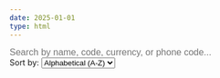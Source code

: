 ```yaml
---
date: 2025-01-01
type: html
---
```


<script src="https://cdn.jsdelivr.net/npm/twemoji@14.0.2/dist/twemoji.min.js" crossorigin="anonymous"></script>

<style>
      h1 {
          color: var(--accent-primary);
          margin-bottom: var(--space-8);
          border-bottom: 2px solid var(--border-color);
          padding-bottom: var(--space-4);
      }

      h2 {
          color: var(--text-secondary);
          margin-top: var(--space-8);
          margin-bottom: var(--space-4);
          padding-left: var(--space-2);
          border-left: 4px solid var(--accent-secondary);
      }
      
    .country-grid {
        display: grid;
        grid-template-columns: repeat(auto-fill, minmax(280px, 1fr));
        gap: var(--space-4);
        margin-bottom: var(--space-8);
    }

    .country-card {
        background-color: var(--bg-primary);
        border: 1px solid var(--border-color);
        border-radius: var(--radius-lg);
        padding: var(--space-4);
        display: flex;
        align-items: center;
        transition: background-color var(--transition-fast), transform var(--transition-fast), box-shadow var(--transition-fast);
        box-shadow: var(--shadow-sm);
    }

    .country-card:hover {
        background-color: var(--hover-bg);
        transform: translateY(-2px);
        box-shadow: var(--shadow-md);
    }

    /* Styling for the Twemoji image inside the container */
    .flag-container {
        font-size: 2rem; /* Initial size for the emoji */
        margin-right: var(--space-4);
        line-height: 1;
        display: flex; /* Ensures Twemoji image is aligned properly */
        align-items: center;
        justify-content: center;
        width: 32px; /* Set a fixed width for consistent alignment */
        height: 32px; /* Set a fixed height */
    }

    .flag-container img.emoji {
        width: 32px !important; /* Force size for Twemoji image */
        height: 32px !important; /* Force size for Twemoji image */
        vertical-align: middle;
    }

    .country-info {
        flex-grow: 1;
    }

    .country-name {
        font-size: 1.1rem;
        font-weight: 600;
        color: var(--text-primary);
        margin: 0;
        line-height: 1.2;
    }

    .country-code {
        font-family: var(--font-mono);
        font-size: 0.9rem;
        color: var(--accent-primary);
        background-color: var(--bg-tertiary);
        padding: var(--space-1) var(--space-2);
        border-radius: var(--radius-sm);
        margin-top: var(--space-1);
        display: inline-block;
    }

    .country-details {
        margin-top: var(--space-1);
    }

    .country-currency {
        font-family: var(--font-mono);
        font-size: 0.9rem;
        color: var(--accent-secondary);
        background-color: var(--bg-tertiary);
        padding: var(--space-1) var(--space-2);
        border-radius: var(--radius-sm);
        display: inline-block;
    }

    /* Modal Styles */
    .modal-overlay {
        position: fixed;
        top: 0;
        left: 0;
        width: 100%;
        height: 100%;
        background-color: rgba(0, 0, 0, 0.7);
        display: none;
        align-items: center;
        justify-content: center;
        z-index: 1000;
        opacity: 0;
        transition: opacity var(--transition-normal);
    }

    .modal-overlay.active {
        display: flex;
        opacity: 1;
    }

    .modal-content {
        background-color: var(--bg-secondary);
        padding: var(--space-8);
        border-radius: var(--radius-xl);
        border: 1px solid var(--border-color);
        box-shadow: var(--shadow-xl);
        width: 90%;
        max-width: 500px;
        position: relative;
        transform: scale(0.95);
        transition: transform var(--transition-normal);
    }

    .modal-overlay.active .modal-content {
        transform: scale(1);
    }

    .modal-close {
        position: absolute;
        top: var(--space-4);
        right: var(--space-4);
        font-size: 1.5rem;
        color: var(--text-muted);
        cursor: pointer;
        line-height: 1;
        transition: color var(--transition-fast);
    }
    .modal-close:hover {
        color: var(--text-primary);
    }

    /* Search Bar Styles */
    .search-container {
        margin-bottom: var(--space-8);
    }

    #search-input {
        width: 100%;
        padding: var(--space-3) var(--space-4);
        font-size: 1rem;
        background-color: var(--bg-secondary);
        color: var(--text-primary);
        border: 1px solid var(--border-color);
        border-radius: var(--radius-lg);
        box-sizing: border-box; /* Ensures padding doesn't affect width */
        transition: border-color var(--transition-fast), box-shadow var(--transition-fast);
    }

    #search-input:focus {
        outline: none;
        border-color: var(--accent-primary);
        box-shadow: 0 0 0 3px color-mix(in srgb, var(--accent-primary) 25%, transparent);
    }

    .no-results {
        color: var(--text-muted);
        text-align: center;
        padding: var(--space-8);
    }
</style>

<div class="search-container">
    <input type="text" id="search-input" placeholder="Search by name, code, currency, or phone code...">
</div>

<div class="sort-container">
    <label for="sort-select">Sort by:</label>
    <select id="sort-select">
        <option value="name-asc">Alphabetical (A-Z)</option>
        <option value="name-desc">Alphabetical (Z-A)</option>
        <option value="continent">Continent</option>
    </select>
</div>

<div id="countries-container">
    <!-- Country grids will be generated here by JavaScript -->
</div>

<div class="modal-overlay" id="modal-overlay">
    <div class="modal-content" id="country-modal">
        <span class="modal-close" id="modal-close">&times;</span>
        <div class="country-card" style="border: none; background: transparent; box-shadow: none;">
            <span class="flag-container" id="modal-flag"></span>
            <div class="country-info">
                <p class="country-name" id="modal-country-name"></p>
                <p style="color: var(--text-secondary); margin: var(--space-1) 0 0 0;" id="modal-continent"></p>
            </div>
        </div>
        <p><strong>Capital:</strong> <span id="modal-capital"></span></p>
        <p><strong>Phone Code:</strong> <span id="modal-phone-code"></span></p>
        <p><strong>Currency:</strong> <span id="modal-currency-full"></span></p>
        <a id="modal-gmaps-link" href="#" target="_blank" rel="noopener noreferrer" style="color: var(--accent-primary);">View on Google Maps</a>
    </div>
</div>

<script>
    // This script finds all standard emojis (flags in this case) and replaces them
    // with high-quality Twemoji images for consistent cross-platform display.
    document.addEventListener('DOMContentLoaded', function () {

        const countriesData = [
            { name: "Afghanistan", code: "AF", currency: "AFN", flag: "🇦🇫", continent: "Asia", phone: "+93", gmaps: "Afghanistan", capital: "Kabul", currencyName: "Afghan afghani", currencySymbol: "؋" },
            { name: "Albania", code: "AL", currency: "ALL", flag: "🇦🇱", continent: "Europe", phone: "+355", gmaps: "Albania", capital: "Tirana", currencyName: "Albanian lek", currencySymbol: "L" },
            { name: "Algeria", code: "DZ", currency: "DZD", flag: "🇩🇿", continent: "Africa", phone: "+213", gmaps: "Algeria", capital: "Algiers", currencyName: "Algerian dinar", currencySymbol: "د.ج" },
            { name: "American Samoa", code: "AS", currency: "USD", flag: "🇦🇸", continent: "Oceania", phone: "+1-684", gmaps: "American Samoa", capital: "Pago Pago", currencyName: "United States dollar", currencySymbol: "$" },
            { name: "Andorra", code: "AD", currency: "EUR", flag: "🇦🇩", continent: "Europe", phone: "+376", gmaps: "Andorra", capital: "Andorra la Vella", currencyName: "Euro", currencySymbol: "€" },
            { name: "Angola", code: "AO", currency: "AOA", flag: "🇦🇴", continent: "Africa", phone: "+244", gmaps: "Angola", capital: "Luanda", currencyName: "Angolan kwanza", currencySymbol: "Kz" },
            { name: "Anguilla", code: "AI", currency: "XCD", flag: "🇦🇮", continent: "North America", phone: "+1-264", gmaps: "Anguilla", capital: "The Valley", currencyName: "East Caribbean dollar", currencySymbol: "$" },
            { name: "Antarctica", code: "AQ", currency: "", flag: "🇦🇶", continent: "Antarctica", phone: "+672", gmaps: "Antarctica", capital: "N/A", currencyName: "No currency", currencySymbol: "" },
            { name: "Antigua & Barbuda", code: "AG", currency: "XCD", flag: "🇦🇬", continent: "North America", phone: "+1-268", gmaps: "Antigua and Barbuda", capital: "St. John's", currencyName: "East Caribbean dollar", currencySymbol: "$" },
            { name: "Argentina", code: "AR", currency: "ARS", flag: "🇦🇷", continent: "South America", phone: "+54", gmaps: "Argentina", capital: "Buenos Aires", currencyName: "Argentine peso", currencySymbol: "$" },
            { name: "Armenia", code: "AM", currency: "AMD", flag: "🇦🇲", continent: "Asia", phone: "+374", gmaps: "Armenia", capital: "Yerevan", currencyName: "Armenian dram", currencySymbol: "֏" },
            { name: "Aruba", code: "AW", currency: "AWG", flag: "🇦🇼", continent: "North America", phone: "+297", gmaps: "Aruba", capital: "Oranjestad", currencyName: "Aruban florin", currencySymbol: "ƒ" },
            { name: "Australia", code: "AU", currency: "AUD", flag: "🇦🇺", continent: "Oceania", phone: "+61", gmaps: "Australia", capital: "Canberra", currencyName: "Australian dollar", currencySymbol: "$" },
            { name: "Austria", code: "AT", currency: "EUR", flag: "🇦🇹", continent: "Europe", phone: "+43", gmaps: "Austria", capital: "Vienna", currencyName: "Euro", currencySymbol: "€" },
            { name: "Azerbaijan", code: "AZ", currency: "AZN", flag: "🇦🇿", continent: "Asia", phone: "+994", gmaps: "Azerbaijan", capital: "Baku", currencyName: "Azerbaijani manat", currencySymbol: "₼" },
            { name: "Bahamas", code: "BS", currency: "BSD", flag: "🇧🇸", continent: "North America", phone: "+1-242", gmaps: "Bahamas", capital: "Nassau", currencyName: "Bahamian dollar", currencySymbol: "$" },
            { name: "Bahrain", code: "BH", currency: "BHD", flag: "🇧🇭", continent: "Asia", phone: "+973", gmaps: "Bahrain", capital: "Manama", currencyName: "Bahraini dinar", currencySymbol: ".د.ب" },
            { name: "Bangladesh", code: "BD", currency: "BDT", flag: "🇧🇩", continent: "Asia", phone: "+880", gmaps: "Bangladesh", capital: "Dhaka", currencyName: "Bangladeshi taka", currencySymbol: "৳" },
            { name: "Barbados", code: "BB", currency: "BBD", flag: "🇧🇧", continent: "North America", phone: "+1-246", gmaps: "Barbados", capital: "Bridgetown", currencyName: "Barbadian dollar", currencySymbol: "$" },
            { name: "Belarus", code: "BY", currency: "BYN", flag: "🇧🇾", continent: "Europe", phone: "+375", gmaps: "Belarus", capital: "Minsk", currencyName: "Belarusian ruble", currencySymbol: "Br" },
            { name: "Belgium", code: "BE", currency: "EUR", flag: "🇧🇪", continent: "Europe", phone: "+32", gmaps: "Belgium", capital: "Brussels", currencyName: "Euro", currencySymbol: "€" },
            { name: "Belize", code: "BZ", currency: "BZD", flag: "🇧🇿", continent: "North America", phone: "+501", gmaps: "Belize", capital: "Belmopan", currencyName: "Belize dollar", currencySymbol: "$" },
            { name: "Benin", code: "BJ", currency: "XOF", flag: "🇧🇯", continent: "Africa", phone: "+229", gmaps: "Benin", capital: "Porto-Novo", currencyName: "West African CFA franc", currencySymbol: "Fr" },
            { name: "Bermuda", code: "BM", currency: "BMD", flag: "🇧🇲", continent: "North America", phone: "+1-441", gmaps: "Bermuda", capital: "Hamilton", currencyName: "Bermudian dollar", currencySymbol: "$" },
            { name: "Bhutan", code: "BT", currency: "BTN", flag: "🇧🇹", continent: "Asia", phone: "+975", gmaps: "Bhutan", capital: "Thimphu", currencyName: "Bhutanese ngultrum", currencySymbol: "Nu." },
            { name: "Bolivia", code: "BO", currency: "BOB", flag: "🇧🇴", continent: "South America", phone: "+591", gmaps: "Bolivia", capital: "Sucre", currencyName: "Bolivian boliviano", currencySymbol: "Bs." },
            { name: "Bosnia & Herzegovina", code: "BA", currency: "BAM", flag: "🇧🇦", continent: "Europe", phone: "+387", gmaps: "Bosnia and Herzegovina", capital: "Sarajevo", currencyName: "Bosnia and Herzegovina convertible mark", currencySymbol: "KM" },
            { name: "Botswana", code: "BW", currency: "BWP", flag: "🇧🇼", continent: "Africa", phone: "+267", gmaps: "Botswana", capital: "Gaborone", currencyName: "Botswana pula", currencySymbol: "P" },
            { name: "Brazil", code: "BR", currency: "BRL", flag: "🇧🇷", continent: "South America", phone: "+55", gmaps: "Brazil", capital: "Brasília", currencyName: "Brazilian real", currencySymbol: "R$" },
            { name: "Brunei Darussalam", code: "BN", currency: "BND", flag: "🇧🇳", continent: "Asia", phone: "+673", gmaps: "Brunei Darussalam", capital: "Bandar Seri Begawan", currencyName: "Brunei dollar", currencySymbol: "$" },
            { name: "Bulgaria", code: "BG", currency: "BGN", flag: "🇧🇬", continent: "Europe", phone: "+359", gmaps: "Bulgaria", capital: "Sofia", currencyName: "Bulgarian lev", currencySymbol: "лв" },
            { name: "Burkina Faso", code: "BF", currency: "XOF", flag: "🇧🇫", continent: "Africa", phone: "+226", gmaps: "Burkina Faso", capital: "Ouagadougou", currencyName: "West African CFA franc", currencySymbol: "Fr" },
            { name: "Burundi", code: "BI", currency: "BIF", flag: "🇧🇮", continent: "Africa", phone: "+257", gmaps: "Burundi", capital: "Gitega", currencyName: "Burundian franc", currencySymbol: "Fr" },
            { name: "Cabo Verde", code: "CV", currency: "CVE", flag: "🇨🇻", continent: "Africa", phone: "+238", gmaps: "Cabo Verde", capital: "Praia", currencyName: "Cape Verdean escudo", currencySymbol: "Esc" },
            { name: "Cambodia", code: "KH", currency: "KHR", flag: "🇰🇭", continent: "Asia", phone: "+855", gmaps: "Cambodia", capital: "Phnom Penh", currencyName: "Cambodian riel", currencySymbol: "៛" },
            { name: "Cameroon", code: "CM", currency: "XAF", flag: "🇨🇲", continent: "Africa", phone: "+237", gmaps: "Cameroon", capital: "Yaoundé", currencyName: "Central African CFA franc", currencySymbol: "Fr" },
            { name: "Canada", code: "CA", currency: "CAD", flag: "🇨🇦", continent: "North America", phone: "+1", gmaps: "Canada", capital: "Ottawa", currencyName: "Canadian dollar", currencySymbol: "$" },
            { name: "Cayman Islands", code: "KY", currency: "KYD", flag: "🇰🇾", continent: "North America", phone: "+1-345", gmaps: "Cayman Islands", capital: "George Town", currencyName: "Cayman Islands dollar", currencySymbol: "$" },
            { name: "Central African Rep.", code: "CF", currency: "XAF", flag: "🇨🇫", continent: "Africa", phone: "+236", gmaps: "Central African Republic", capital: "Bangui", currencyName: "Central African CFA franc", currencySymbol: "Fr" },
            { name: "Chad", code: "TD", currency: "XAF", flag: "🇹🇩", continent: "Africa", phone: "+235", gmaps: "Chad", capital: "N'Djamena", currencyName: "Central African CFA franc", currencySymbol: "Fr" },
            { name: "Chile", code: "CL", currency: "CLP", flag: "🇨🇱", continent: "South America", phone: "+56", gmaps: "Chile", capital: "Santiago", currencyName: "Chilean peso", currencySymbol: "$" },
            { name: "China", code: "CN", currency: "CNY", flag: "🇨🇳", continent: "Asia", phone: "+86", gmaps: "China", capital: "Beijing", currencyName: "Chinese yuan", currencySymbol: "¥" },
            { name: "Christmas Island", code: "CX", currency: "AUD", flag: "🇨🇽", continent: "Asia", phone: "+61", gmaps: "Christmas Island", capital: "Flying Fish Cove", currencyName: "Australian dollar", currencySymbol: "$" },
            { name: "Colombia", code: "CO", currency: "COP", flag: "🇨🇴", continent: "South America", phone: "+57", gmaps: "Colombia", capital: "Bogotá", currencyName: "Colombian peso", currencySymbol: "$" },
            { name: "Comoros", code: "KM", currency: "KMF", flag: "🇰🇲", continent: "Africa", phone: "+269", gmaps: "Comoros", capital: "Moroni", currencyName: "Comorian franc", currencySymbol: "Fr" },
            { name: "Congo (DR)", code: "CD", currency: "CDF", flag: "🇨🇩", continent: "Africa", phone: "+243", gmaps: "Congo (DR)", capital: "Kinshasa", currencyName: "Congolese franc", currencySymbol: "Fr" },
            { name: "Congo (Republic)", code: "CG", currency: "XAF", flag: "🇨🇬", continent: "Africa", phone: "+242", gmaps: "Congo (Republic)", capital: "Brazzaville", currencyName: "Central African CFA franc", currencySymbol: "Fr" },
            { name: "Cook Islands", code: "CK", currency: "NZD", flag: "🇨🇰", continent: "Oceania", phone: "+682", gmaps: "Cook Islands", capital: "Avarua", currencyName: "New Zealand dollar", currencySymbol: "$" },
            { name: "Costa Rica", code: "CR", currency: "CRC", flag: "🇨🇷", continent: "North America", phone: "+506", gmaps: "Costa Rica", capital: "San José", currencyName: "Costa Rican colón", currencySymbol: "₡" },
            { name: "Côte d'Ivoire", code: "CI", currency: "XOF", flag: "🇨🇮", continent: "Africa", phone: "+225", gmaps: "Côte d'Ivoire", capital: "Yamoussoukro", currencyName: "West African CFA franc", currencySymbol: "Fr" },
            { name: "Croatia", code: "HR", currency: "EUR", flag: "🇭🇷", continent: "Europe", phone: "+385", gmaps: "Croatia", capital: "Zagreb", currencyName: "Euro", currencySymbol: "€" },
            { name: "Cuba", code: "CU", currency: "CUP", flag: "🇨🇺", continent: "North America", phone: "+53", gmaps: "Cuba", capital: "Havana", currencyName: "Cuban peso", currencySymbol: "$" },
            { name: "Curaçao", code: "CW", currency: "ANG", flag: "🇨🇼", continent: "North America", phone: "+599", gmaps: "Curaçao", capital: "Willemstad", currencyName: "Netherlands Antillean guilder", currencySymbol: "ƒ" },
            { name: "Cyprus", code: "CY", currency: "EUR", flag: "🇨🇾", continent: "Europe", phone: "+357", gmaps: "Cyprus", capital: "Nicosia", currencyName: "Euro", currencySymbol: "€" },
            { name: "Czechia", code: "CZ", currency: "CZK", flag: "🇨🇿", continent: "Europe", phone: "+420", gmaps: "Czechia", capital: "Prague", currencyName: "Czech koruna", currencySymbol: "Kč" },
            { name: "Denmark", code: "DK", currency: "DKK", flag: "🇩🇰", continent: "Europe", phone: "+45", gmaps: "Denmark", capital: "Copenhagen", currencyName: "Danish krone", currencySymbol: "kr" },
            { name: "Djibouti", code: "DJ", currency: "DJF", flag: "🇩🇯", continent: "Africa", phone: "+253", gmaps: "Djibouti", capital: "Djibouti", currencyName: "Djiboutian franc", currencySymbol: "Fr" },
            { name: "Dominica", code: "DM", currency: "XCD", flag: "🇩🇲", continent: "North America", phone: "+1-767", gmaps: "Dominica", capital: "Roseau", currencyName: "East Caribbean dollar", currencySymbol: "$" },
            { name: "Dominican Republic", code: "DO", currency: "DOP", flag: "🇩🇴", continent: "North America", phone: "+1-809, +1-829, +1-849", gmaps: "Dominican Republic", capital: "Santo Domingo", currencyName: "Dominican peso", currencySymbol: "$" },
            { name: "Ecuador", code: "EC", currency: "USD", flag: "🇪🇨", continent: "South America", phone: "+593", gmaps: "Ecuador", capital: "Quito", currencyName: "United States dollar", currencySymbol: "$" },
            { name: "Egypt", code: "EG", currency: "EGP", flag: "🇪🇬", continent: "Africa", phone: "+20", gmaps: "Egypt", capital: "Cairo", currencyName: "Egyptian pound", currencySymbol: "£" },
            { name: "El Salvador", code: "SV", currency: "USD", flag: "🇸🇻", continent: "North America", phone: "+503", gmaps: "El Salvador", capital: "San Salvador", currencyName: "United States dollar", currencySymbol: "$" },
            { name: "Equatorial Guinea", code: "GQ", currency: "XAF", flag: "🇬🇶", continent: "Africa", phone: "+240", gmaps: "Equatorial Guinea", capital: "Malabo", currencyName: "Central African CFA franc", currencySymbol: "Fr" },
            { name: "Eritrea", code: "ER", currency: "ERN", flag: "🇪🇷", continent: "Africa", phone: "+291", gmaps: "Eritrea", capital: "Asmara", currencyName: "Eritrean nakfa", currencySymbol: "Nfk" },
            { name: "Estonia", code: "EE", currency: "EUR", flag: "🇪🇪", continent: "Europe", phone: "+372", gmaps: "Estonia", capital: "Tallinn", currencyName: "Euro", currencySymbol: "€" },
            { name: "Eswatini", code: "SZ", currency: "SZL", flag: "🇸🇿", continent: "Africa", phone: "+268", gmaps: "Eswatini", capital: "Mbabane", currencyName: "Eswatini lilangeni", currencySymbol: "L" },
            { name: "Ethiopia", code: "ET", currency: "ETB", flag: "🇪🇹", continent: "Africa", phone: "+251", gmaps: "Ethiopia", capital: "Addis Ababa", currencyName: "Ethiopian birr", currencySymbol: "Br" },
            { name: "Falkland Islands", code: "FK", currency: "FKP", flag: "🇫🇰", continent: "South America", phone: "+500", gmaps: "Falkland Islands", capital: "Stanley", currencyName: "Falkland Islands pound", currencySymbol: "£" },
            { name: "Faroe Islands", code: "FO", currency: "DKK", flag: "🇫🇴", continent: "Europe", phone: "+298", gmaps: "Faroe Islands", capital: "Tórshavn", currencyName: "Danish krone", currencySymbol: "kr" },
            { name: "Fiji", code: "FJ", currency: "FJD", flag: "🇫🇯", continent: "Oceania", phone: "+679", gmaps: "Fiji", capital: "Suva", currencyName: "Fijian dollar", currencySymbol: "$" },
            { name: "Finland", code: "FI", currency: "EUR", flag: "🇫🇮", continent: "Europe", phone: "+358", gmaps: "Finland", capital: "Helsinki", currencyName: "Euro", currencySymbol: "€" },
            { name: "France", code: "FR", currency: "EUR", flag: "🇫🇷", continent: "Europe", phone: "+33", gmaps: "France", capital: "Paris", currencyName: "Euro", currencySymbol: "€" },
            { name: "French Guiana", code: "GF", currency: "EUR", flag: "🇬🇫", continent: "South America", phone: "+594", gmaps: "French Guiana", capital: "Cayenne", currencyName: "Euro", currencySymbol: "€" },
            { name: "French Polynesia", code: "PF", currency: "XPF", flag: "🇵🇫", continent: "Oceania", phone: "+689", gmaps: "French Polynesia", capital: "Papeete", currencyName: "CFP franc", currencySymbol: "Fr" },
            { name: "Gabon", code: "GA", currency: "XAF", flag: "🇬🇦", continent: "Africa", phone: "+241", gmaps: "Gabon", capital: "Libreville", currencyName: "Central African CFA franc", currencySymbol: "Fr" },
            { name: "Gambia", code: "GM", currency: "GMD", flag: "🇬🇲", continent: "Africa", phone: "+220", gmaps: "Gambia", capital: "Banjul", currencyName: "Gambian dalasi", currencySymbol: "D" },
            { name: "Georgia", code: "GE", currency: "GEL", flag: "🇬🇪", continent: "Asia", phone: "+995", gmaps: "Georgia", capital: "Tbilisi", currencyName: "Georgian lari", currencySymbol: "₾" },
            { name: "Germany", code: "DE", currency: "EUR", flag: "🇩🇪", continent: "Europe", phone: "+49", gmaps: "Germany", capital: "Berlin", currencyName: "Euro", currencySymbol: "€" },
            { name: "Ghana", code: "GH", currency: "GHS", flag: "🇬🇭", continent: "Africa", phone: "+233", gmaps: "Ghana", capital: "Accra", currencyName: "Ghanaian cedi", currencySymbol: "₵" },
            { name: "Gibraltar", code: "GI", currency: "GIP", flag: "🇬🇮", continent: "Europe", phone: "+350", gmaps: "Gibraltar", capital: "Gibraltar", currencyName: "Gibraltar pound", currencySymbol: "£" },
            { name: "Greece", code: "GR", currency: "EUR", flag: "🇬🇷", continent: "Europe", phone: "+30", gmaps: "Greece", capital: "Athens", currencyName: "Euro", currencySymbol: "€" },
            { name: "Greenland", code: "GL", currency: "DKK", flag: "🇬🇱", continent: "North America", phone: "+299", gmaps: "Greenland", capital: "Nuuk", currencyName: "Danish krone", currencySymbol: "kr" },
            { name: "Grenada", code: "GD", currency: "XCD", flag: "🇬🇩", continent: "North America", phone: "+1-473", gmaps: "Grenada", capital: "St. George's", currencyName: "East Caribbean dollar", currencySymbol: "$" },
            { name: "Guadeloupe", code: "GP", currency: "EUR", flag: "🇬🇵", continent: "North America", phone: "+590", gmaps: "Guadeloupe", capital: "Basse-Terre", currencyName: "Euro", currencySymbol: "€" },
            { name: "Guam", code: "GU", currency: "USD", flag: "🇬🇺", continent: "Oceania", phone: "+1-671", gmaps: "Guam", capital: "Hagåtña", currencyName: "United States dollar", currencySymbol: "$" },
            { name: "Guatemala", code: "GT", currency: "GTQ", flag: "🇬🇹", continent: "North America", phone: "+502", gmaps: "Guatemala", capital: "Guatemala City", currencyName: "Guatemalan quetzal", currencySymbol: "Q" },
            { name: "Guernsey", code: "GG", currency: "GBP", flag: "🇬🇬", continent: "Europe", phone: "+44", gmaps: "Guernsey", capital: "St. Peter Port", currencyName: "Pound sterling", currencySymbol: "£" },
            { name: "Guinea", code: "GN", currency: "GNF", flag: "🇬🇳", continent: "Africa", phone: "+224", gmaps: "Guinea", capital: "Conakry", currencyName: "Guinean franc", currencySymbol: "Fr" },
            { name: "Guinea-Bissau", code: "GW", currency: "XOF", flag: "🇬🇼", continent: "Africa", phone: "+245", gmaps: "Guinea-Bissau", capital: "Bissau", currencyName: "West African CFA franc", currencySymbol: "Fr" },
            { name: "Guyana", code: "GY", currency: "GYD", flag: "🇬🇾", continent: "South America", phone: "+592", gmaps: "Guyana", capital: "Georgetown", currencyName: "Guyanese dollar", currencySymbol: "$" },
            { name: "Haiti", code: "HT", currency: "HTG", flag: "🇭🇹", continent: "North America", phone: "+509", gmaps: "Haiti", capital: "Port-au-Prince", currencyName: "Haitian gourde", currencySymbol: "G" },
            { name: "Honduras", code: "HN", currency: "HNL", flag: "🇭🇳", continent: "North America", phone: "+504", gmaps: "Honduras", capital: "Tegucigalpa", currencyName: "Honduran lempira", currencySymbol: "L" },
            { name: "Hong Kong", code: "HK", currency: "HKD", flag: "🇭🇰", continent: "Asia", phone: "+852", gmaps: "Hong Kong", capital: "City of Victoria", currencyName: "Hong Kong dollar", currencySymbol: "$" },
            { name: "Hungary", code: "HU", currency: "HUF", flag: "🇭🇺", continent: "Europe", phone: "+36", gmaps: "Hungary", capital: "Budapest", currencyName: "Hungarian forint", currencySymbol: "Ft" },
            { name: "Iceland", code: "IS", currency: "ISK", flag: "🇮🇸", continent: "Europe", phone: "+354", gmaps: "Iceland", capital: "Reykjavik", currencyName: "Icelandic króna", currencySymbol: "kr" },
            { name: "India", code: "IN", currency: "INR", flag: "🇮🇳", continent: "Asia", phone: "+91", gmaps: "India", capital: "New Delhi", currencyName: "Indian rupee", currencySymbol: "₹" },
            { name: "Indonesia", code: "ID", currency: "IDR", flag: "🇮🇩", continent: "Asia", phone: "+62", gmaps: "Indonesia", capital: "Jakarta", currencyName: "Indonesian rupiah", currencySymbol: "Rp" },
            { name: "Iran", code: "IR", currency: "IRR", flag: "🇮🇷", continent: "Asia", phone: "+98", gmaps: "Iran", capital: "Tehran", currencyName: "Iranian rial", currencySymbol: "﷼" },
            { name: "Iraq", code: "IQ", currency: "IQD", flag: "🇮🇶", continent: "Asia", phone: "+964", gmaps: "Iraq", capital: "Baghdad", currencyName: "Iraqi dinar", currencySymbol: "ع.د" },
            { name: "Ireland", code: "IE", currency: "EUR", flag: "🇮🇪", continent: "Europe", phone: "+353", gmaps: "Ireland", capital: "Dublin", currencyName: "Euro", currencySymbol: "€" },
            { name: "Israel", code: "IL", currency: "ILS", flag: "🇮🇱", continent: "Asia", phone: "+972", gmaps: "Israel", capital: "Jerusalem", currencyName: "Israeli new shekel", currencySymbol: "₪" },
            { name: "Italy", code: "IT", currency: "EUR", flag: "🇮🇹", continent: "Europe", phone: "+39", gmaps: "Italy", capital: "Rome", currencyName: "Euro", currencySymbol: "€" },
            { name: "Jamaica", code: "JM", currency: "JMD", flag: "🇯🇲", continent: "North America", phone: "+1-876", gmaps: "Jamaica", capital: "Kingston", currencyName: "Jamaican dollar", currencySymbol: "$" },
            { name: "Japan", code: "JP", currency: "JPY", flag: "🇯🇵", continent: "Asia", phone: "+81", gmaps: "Japan", capital: "Tokyo", currencyName: "Japanese yen", currencySymbol: "¥" },
            { name: "Jordan", code: "JO", currency: "JOD", flag: "🇯🇴", continent: "Asia", phone: "+962", gmaps: "Jordan", capital: "Amman", currencyName: "Jordanian dinar", currencySymbol: "د.ا" },
            { name: "Kazakhstan", code: "KZ", currency: "KZT", flag: "🇰🇿", continent: "Asia", phone: "+7", gmaps: "Kazakhstan", capital: "Astana", currencyName: "Kazakhstani tenge", currencySymbol: "₸" },
            { name: "Kenya", code: "KE", currency: "KES", flag: "🇰🇪", continent: "Africa", phone: "+254", gmaps: "Kenya", capital: "Nairobi", currencyName: "Kenyan shilling", currencySymbol: "Sh" },
            { name: "Kiribati", code: "KI", currency: "AUD", flag: "🇰🇮", continent: "Oceania", phone: "+686", gmaps: "Kiribati", capital: "South Tarawa", currencyName: "Australian dollar", currencySymbol: "$" },
            { name: "Korea (DPRK)", code: "KP", currency: "KPW", flag: "🇰🇵", continent: "Asia", phone: "+850", gmaps: "North Korea", capital: "Pyongyang", currencyName: "North Korean won", currencySymbol: "₩" },
            { name: "Korea (Republic)", code: "KR", currency: "KRW", flag: "🇰🇷", continent: "Asia", phone: "+82", gmaps: "South Korea", capital: "Seoul", currencyName: "South Korean won", currencySymbol: "₩" },
            { name: "Kuwait", code: "KW", currency: "KWD", flag: "🇰🇼", continent: "Asia", phone: "+965", gmaps: "Kuwait", capital: "Kuwait City", currencyName: "Kuwaiti dinar", currencySymbol: "د.ك" },
            { name: "Kyrgyzstan", code: "KG", currency: "KGS", flag: "🇰🇬", continent: "Asia", phone: "+996", gmaps: "Kyrgyzstan", capital: "Bishkek", currencyName: "Kyrgyzstani som", currencySymbol: "с" },
            { name: "Laos", code: "LA", currency: "LAK", flag: "🇱🇦", continent: "Asia", phone: "+856", gmaps: "Laos", capital: "Vientiane", currencyName: "Lao kip", currencySymbol: "₭" },
            { name: "Latvia", code: "LV", currency: "EUR", flag: "🇱🇻", continent: "Europe", phone: "+371", gmaps: "Latvia", capital: "Riga", currencyName: "Euro", currencySymbol: "€" },
            { name: "Lebanon", code: "LB", currency: "LBP", flag: "🇱🇧", continent: "Asia", phone: "+961", gmaps: "Lebanon", capital: "Beirut", currencyName: "Lebanese pound", currencySymbol: "ل.ل" },
            { name: "Lesotho", code: "LS", currency: "LSL", flag: "🇱🇸", continent: "Africa", phone: "+266", gmaps: "Lesotho", capital: "Maseru", currencyName: "Lesotho loti", currencySymbol: "L" },
            { name: "Liberia", code: "LR", currency: "LRD", flag: "🇱🇷", continent: "Africa", phone: "+231", gmaps: "Liberia", capital: "Monrovia", currencyName: "Liberian dollar", currencySymbol: "$" },
            { name: "Libya", code: "LY", currency: "LYD", flag: "🇱🇾", continent: "Africa", phone: "+218", gmaps: "Libya", capital: "Tripoli", currencyName: "Libyan dinar", currencySymbol: "ل.د" },
            { name: "Liechtenstein", code: "LI", currency: "CHF", flag: "🇱🇮", continent: "Europe", phone: "+423", gmaps: "Liechtenstein", capital: "Vaduz", currencyName: "Swiss franc", currencySymbol: "Fr" },
            { name: "Lithuania", code: "LT", currency: "EUR", flag: "🇱🇹", continent: "Europe", phone: "+370", gmaps: "Lithuania", capital: "Vilnius", currencyName: "Euro", currencySymbol: "€" },
            { name: "Luxembourg", code: "LU", currency: "EUR", flag: "🇱🇺", continent: "Europe", phone: "+352", gmaps: "Luxembourg", capital: "Luxembourg", currencyName: "Euro", currencySymbol: "€" },
            { name: "Macao", code: "MO", currency: "MOP", flag: "🇲🇴", continent: "Asia", phone: "+853", gmaps: "Macao", capital: "N/A", currencyName: "Macanese pataca", currencySymbol: "P" },
            { name: "Madagascar", code: "MG", currency: "MGA", flag: "🇲🇬", continent: "Africa", phone: "+261", gmaps: "Madagascar", capital: "Antananarivo", currencyName: "Malagasy ariary", currencySymbol: "Ar" },
            { name: "Malawi", code: "MW", currency: "MWK", flag: "🇲🇼", continent: "Africa", phone: "+265", gmaps: "Malawi", capital: "Lilongwe", currencyName: "Malawian kwacha", currencySymbol: "MK" },
            { name: "Malaysia", code: "MY", currency: "MYR", flag: "🇲🇾", continent: "Asia", phone: "+60", gmaps: "Malaysia", capital: "Kuala Lumpur", currencyName: "Malaysian ringgit", currencySymbol: "RM" },
            { name: "Maldives", code: "MV", currency: "MVR", flag: "🇲🇻", continent: "Asia", phone: "+960", gmaps: "Maldives", capital: "Malé", currencyName: "Maldivian rufiyaa", currencySymbol: ".ރ" },
            { name: "Mali", code: "ML", currency: "XOF", flag: "🇲🇱", continent: "Africa", phone: "+223", gmaps: "Mali", capital: "Bamako", currencyName: "West African CFA franc", currencySymbol: "Fr" },
            { name: "Malta", code: "MT", currency: "EUR", flag: "🇲🇹", continent: "Europe", phone: "+356", gmaps: "Malta", capital: "Valletta", currencyName: "Euro", currencySymbol: "€" },
            { name: "Martinique", code: "MQ", currency: "EUR", flag: "🇲🇶", continent: "North America", phone: "+596", gmaps: "Martinique", capital: "Fort-de-France", currencyName: "Euro", currencySymbol: "€" },
            { name: "Mauritania", code: "MR", currency: "MRU", flag: "🇲🇷", continent: "Africa", phone: "+222", gmaps: "Mauritania", capital: "Nouakchott", currencyName: "Mauritanian ouguiya", currencySymbol: "UM" },
            { name: "Mauritius", code: "MU", currency: "MUR", flag: "🇲🇺", continent: "Africa", phone: "+230", gmaps: "Mauritius", capital: "Port Louis", currencyName: "Mauritian rupee", currencySymbol: "₨" },
            { name: "Mayotte", code: "YT", currency: "EUR", flag: "🇾🇹", continent: "Africa", phone: "+262", gmaps: "Mayotte", capital: "Mamoudzou", currencyName: "Euro", currencySymbol: "€" },
            { name: "Mexico", code: "MX", currency: "MXN", flag: "🇲🇽", continent: "North America", phone: "+52", gmaps: "Mexico", capital: "Mexico City", currencyName: "Mexican peso", currencySymbol: "$" },
            { name: "Micronesia", code: "FM", currency: "USD", flag: "🇫🇲", continent: "Oceania", phone: "+691", gmaps: "Micronesia", capital: "Palikir", currencyName: "United States dollar", currencySymbol: "$" },
            { name: "Moldova", code: "MD", currency: "MDL", flag: "🇲🇩", continent: "Europe", phone: "+373", gmaps: "Moldova", capital: "Chișinău", currencyName: "Moldovan leu", currencySymbol: "L" },
            { name: "Monaco", code: "MC", currency: "EUR", flag: "🇲🇨", continent: "Europe", phone: "+377", gmaps: "Monaco", capital: "Monaco", currencyName: "Euro", currencySymbol: "€" },
            { name: "Mongolia", code: "MN", currency: "MNT", flag: "🇲🇳", continent: "Asia", phone: "+976", gmaps: "Mongolia", capital: "Ulaanbaatar", currencyName: "Mongolian tögrög", currencySymbol: "₮" },
            { name: "Montenegro", code: "ME", currency: "EUR", flag: "🇲🇪", continent: "Europe", phone: "+382", gmaps: "Montenegro", capital: "Podgorica", currencyName: "Euro", currencySymbol: "€" },
            { name: "Montserrat", code: "MS", currency: "XCD", flag: "🇲🇸", continent: "North America", phone: "+1-664", gmaps: "Montserrat", capital: "Plymouth", currencyName: "East Caribbean dollar", currencySymbol: "$" },
            { name: "Morocco", code: "MA", currency: "MAD", flag: "🇲🇦", continent: "Africa", phone: "+212", gmaps: "Morocco", capital: "Rabat", currencyName: "Moroccan dirham", currencySymbol: "د.م." },
            { name: "Mozambique", code: "MZ", currency: "MZN", flag: "🇲🇿", continent: "Africa", phone: "+258", gmaps: "Mozambique", capital: "Maputo", currencyName: "Mozambican metical", currencySymbol: "MT" },
            { name: "Myanmar", code: "MM", currency: "MMK", flag: "🇲🇲", continent: "Asia", phone: "+95", gmaps: "Myanmar", capital: "Naypyidaw", currencyName: "Burmese kyat", currencySymbol: "K" },
            { name: "Namibia", code: "NA", currency: "NAD", flag: "🇳🇦", continent: "Africa", phone: "+264", gmaps: "Namibia", capital: "Windhoek", currencyName: "Namibian dollar", currencySymbol: "$" },
            { name: "Nauru", code: "NR", currency: "AUD", flag: "🇳🇷", continent: "Oceania", phone: "+674", gmaps: "Nauru", capital: "Yaren", currencyName: "Australian dollar", currencySymbol: "$" },
            { name: "Nepal", code: "NP", currency: "NPR", flag: "🇳🇵", continent: "Asia", phone: "+977", gmaps: "Nepal", capital: "Kathmandu", currencyName: "Nepalese rupee", currencySymbol: "₨" },
            { name: "Netherlands", code: "NL", currency: "EUR", flag: "🇳🇱", continent: "Europe", phone: "+31", gmaps: "Netherlands", capital: "Amsterdam", currencyName: "Euro", currencySymbol: "€" },
            { name: "New Caledonia", code: "NC", currency: "XPF", flag: "🇳🇨", continent: "Oceania", phone: "+687", gmaps: "New Caledonia", capital: "Nouméa", currencyName: "CFP franc", currencySymbol: "Fr" },
            { name: "New Zealand", code: "NZ", currency: "NZD", flag: "🇳🇿", continent: "Oceania", phone: "+64", gmaps: "New Zealand", capital: "Wellington", currencyName: "New Zealand dollar", currencySymbol: "$" },
            { name: "Nicaragua", code: "NI", currency: "NIO", flag: "🇳🇮", continent: "North America", phone: "+505", gmaps: "Nicaragua", capital: "Managua", currencyName: "Nicaraguan córdoba", currencySymbol: "C$" },
            { name: "Niger", code: "NE", currency: "XOF", flag: "🇳🇪", continent: "Africa", phone: "+227", gmaps: "Niger", capital: "Niamey", currencyName: "West African CFA franc", currencySymbol: "Fr" },
            { name: "Nigeria", code: "NG", currency: "NGN", flag: "🇳🇬", continent: "Africa", phone: "+234", gmaps: "Nigeria", capital: "Abuja", currencyName: "Nigerian naira", currencySymbol: "₦" },
            { name: "Niue", code: "NU", currency: "NZD", flag: "🇳🇺", continent: "Oceania", phone: "+683", gmaps: "Niue", capital: "Alofi", currencyName: "New Zealand dollar", currencySymbol: "$" },
            { name: "Norfolk Island", code: "NF", currency: "AUD", flag: "🇳🇫", continent: "Oceania", phone: "+672", gmaps: "Norfolk Island", capital: "Kingston", currencyName: "Australian dollar", currencySymbol: "$" },
            { name: "North Macedonia", code: "MK", currency: "MKD", flag: "🇲🇰", continent: "Europe", phone: "+389", gmaps: "North Macedonia", capital: "Skopje", currencyName: "Macedonian denar", currencySymbol: "ден" },
            { name: "Northern Mariana Is.", code: "MP", currency: "USD", flag: "🇲🇵", continent: "Oceania", phone: "+1-670", gmaps: "Northern Mariana Islands", capital: "Saipan", currencyName: "United States dollar", currencySymbol: "$" },
            { name: "Norway", code: "NO", currency: "NOK", flag: "🇳🇴", continent: "Europe", phone: "+47", gmaps: "Norway", capital: "Oslo", currencyName: "Norwegian krone", currencySymbol: "kr" },
            { name: "Oman", code: "OM", currency: "OMR", flag: "🇴🇲", continent: "Asia", phone: "+968", gmaps: "Oman", capital: "Muscat", currencyName: "Omani rial", currencySymbol: "ر.ع." },
            { name: "Pakistan", code: "PK", currency: "PKR", flag: "🇵🇰", continent: "Asia", phone: "+92", gmaps: "Pakistan", capital: "Islamabad", currencyName: "Pakistani rupee", currencySymbol: "₨" },
            { name: "Palau", code: "PW", currency: "USD", flag: "🇵🇼", continent: "Oceania", phone: "+680", gmaps: "Palau", capital: "Ngerulmud", currencyName: "United States dollar", currencySymbol: "$" },
            { name: "Palestine", code: "PS", currency: "ILS", flag: "🇵🇸", continent: "Asia", phone: "+970", gmaps: "Palestine", capital: "Ramallah", currencyName: "Israeli new shekel", currencySymbol: "₪" },
            { name: "Panama", code: "PA", currency: "PAB", flag: "🇵🇦", continent: "North America", phone: "+507", gmaps: "Panama", capital: "Panama City", currencyName: "Panamanian balboa", currencySymbol: "B/." },
            { name: "Papua New Guinea", code: "PG", currency: "PGK", flag: "🇵🇬", continent: "Oceania", phone: "+675", gmaps: "Papua New Guinea", capital: "Port Moresby", currencyName: "Papua New Guinean kina", currencySymbol: "K" },
            { name: "Paraguay", code: "PY", currency: "PYG", flag: "🇵🇾", continent: "South America", phone: "+595", gmaps: "Paraguay", capital: "Asunción", currencyName: "Paraguayan guaraní", currencySymbol: "₲" },
            { name: "Peru", code: "PE", currency: "PEN", flag: "🇵🇪", continent: "South America", phone: "+51", gmaps: "Peru", capital: "Lima", currencyName: "Peruvian sol", currencySymbol: "S/" },
            { name: "Philippines", code: "PH", currency: "PHP", flag: "🇵🇭", continent: "Asia", phone: "+63", gmaps: "Philippines", capital: "Manila", currencyName: "Philippine peso", currencySymbol: "₱" },
            { name: "Pitcairn", code: "PN", currency: "NZD", flag: "🇵🇳", continent: "Oceania", phone: "+870", gmaps: "Pitcairn", capital: "Adamstown", currencyName: "New Zealand dollar", currencySymbol: "$" },
            { name: "Poland", code: "PL", currency: "PLN", flag: "🇵🇱", continent: "Europe", phone: "+48", gmaps: "Poland", capital: "Warsaw", currencyName: "Polish złoty", currencySymbol: "zł" },
            { name: "Portugal", code: "PT", currency: "EUR", flag: "🇵🇹", continent: "Europe", phone: "+351", gmaps: "Portugal", capital: "Lisbon", currencyName: "Euro", currencySymbol: "€" },
            { name: "Puerto Rico", code: "PR", currency: "USD", flag: "🇵🇷", continent: "North America", phone: "+1-787, +1-939", gmaps: "Puerto Rico", capital: "San Juan", currencyName: "United States dollar", currencySymbol: "$" },
            { name: "Qatar", code: "QA", currency: "QAR", flag: "🇶🇦", continent: "Asia", phone: "+974", gmaps: "Qatar", capital: "Doha", currencyName: "Qatari riyal", currencySymbol: "ر.ق" },
            { name: "Reunion", code: "RE", currency: "EUR", flag: "🇷🇪", continent: "Africa", phone: "+262", gmaps: "Reunion", capital: "Saint-Denis", currencyName: "Euro", currencySymbol: "€" },
            { name: "Romania", code: "RO", currency: "RON", flag: "🇷🇴", continent: "Europe", phone: "+40", gmaps: "Romania", capital: "Bucharest", currencyName: "Romanian leu", currencySymbol: "lei" },
            { name: "Russian Federation", code: "RU", currency: "RUB", flag: "🇷🇺", continent: "Europe", phone: "+7", gmaps: "Russian Federation", capital: "Moscow", currencyName: "Russian ruble", currencySymbol: "₽" },
            { name: "Rwanda", code: "RW", currency: "RWF", flag: "🇷🇼", continent: "Africa", phone: "+250", gmaps: "Rwanda", capital: "Kigali", currencyName: "Rwandan franc", currencySymbol: "Fr" },
            { name: "Saint Barthélemy", code: "BL", currency: "EUR", flag: "🇧🇱", continent: "North America", phone: "+590", gmaps: "Saint Barthélemy", capital: "Gustavia", currencyName: "Euro", currencySymbol: "€" },
            { name: "Saint Helena", code: "SH", currency: "SHP", flag: "🇸🇭", continent: "Africa", phone: "+290", gmaps: "Saint Helena", capital: "Jamestown", currencyName: "Saint Helena pound", currencySymbol: "£" },
            { name: "Saint Kitts & Nevis", code: "KN", currency: "XCD", flag: "🇰🇳", continent: "North America", phone: "+1-869", gmaps: "Saint Kitts & Nevis", capital: "Basseterre", currencyName: "East Caribbean dollar", currencySymbol: "$" },
            { name: "Saint Lucia", code: "LC", currency: "XCD", flag: "🇱🇨", continent: "North America", phone: "+1-758", gmaps: "Saint Lucia", capital: "Castries", currencyName: "East Caribbean dollar", currencySymbol: "$" },
            { name: "Samoa", code: "WS", currency: "WST", flag: "🇼🇸", continent: "Oceania", phone: "+685", gmaps: "Samoa", capital: "Apia", currencyName: "Samoan tālā", currencySymbol: "T" },
            { name: "San Marino", code: "SM", currency: "EUR", flag: "🇸🇲", continent: "Europe", phone: "+378", gmaps: "San Marino", capital: "San Marino", currencyName: "Euro", currencySymbol: "€" },
            { name: "Sao Tome & Principe", code: "ST", currency: "STN", flag: "🇸🇹", continent: "Africa", phone: "+239", gmaps: "Sao Tome & Principe", capital: "São Tomé", currencyName: "São Tomé and Príncipe dobra", currencySymbol: "Db" },
            { name: "Saudi Arabia", code: "SA", currency: "SAR", flag: "🇸🇦", continent: "Asia", phone: "+966", gmaps: "Saudi Arabia", capital: "Riyadh", currencyName: "Saudi riyal", currencySymbol: "ر.s" },
            { name: "Senegal", code: "SN", currency: "XOF", flag: "🇸🇳", continent: "Africa", phone: "+221", gmaps: "Senegal", capital: "Dakar", currencyName: "West African CFA franc", currencySymbol: "Fr" },
            { name: "Serbia", code: "RS", currency: "RSD", flag: "🇷🇸", continent: "Europe", phone: "+381", gmaps: "Serbia", capital: "Belgrade", currencyName: "Serbian dinar", currencySymbol: "дин." },
            { name: "Seychelles", code: "SC", currency: "SCR", flag: "🇸🇨", continent: "Africa", phone: "+248", gmaps: "Seychelles", capital: "Victoria", currencyName: "Seychellois rupee", currencySymbol: "₨" },
            { name: "Sierra Leone", code: "SL", currency: "SLL", flag: "🇸🇱", continent: "Africa", phone: "+232", gmaps: "Sierra Leone", capital: "Freetown", currencyName: "Sierra Leonean leone", currencySymbol: "Le" },
            { name: "Singapore", code: "SG", currency: "SGD", flag: "🇸🇬", continent: "Asia", phone: "+65", gmaps: "Singapore", capital: "Singapore", currencyName: "Singapore dollar", currencySymbol: "$" },
            { name: "Sint Maarten (NL)", code: "SX", currency: "ANG", flag: "🇸🇽", continent: "North America", phone: "+1-721", gmaps: "Sint Maarten", capital: "Philipsburg", currencyName: "Netherlands Antillean guilder", currencySymbol: "ƒ" },
            { name: "Slovakia", code: "SK", currency: "EUR", flag: "🇸🇰", continent: "Europe", phone: "+421", gmaps: "Slovakia", capital: "Bratislava", currencyName: "Euro", currencySymbol: "€" },
            { name: "Slovenia", code: "SI", currency: "EUR", flag: "🇸🇮", continent: "Europe", phone: "+386", gmaps: "Slovenia", capital: "Ljubljana", currencyName: "Euro", currencySymbol: "€" },
            { name: "Solomon Islands", code: "SB", currency: "SBD", flag: "🇸🇧", continent: "Oceania", phone: "+677", gmaps: "Solomon Islands", capital: "Honiara", currencyName: "Solomon Islands dollar", currencySymbol: "$" },
            { name: "Somalia", code: "SO", currency: "SOS", flag: "🇸🇴", continent: "Africa", phone: "+252", gmaps: "Somalia", capital: "Mogadishu", currencyName: "Somali shilling", currencySymbol: "Sh" },
            { name: "South Africa", code: "ZA", currency: "ZAR", flag: "🇿🇦", continent: "Africa", phone: "+27", gmaps: "South Africa", capital: "Pretoria", currencyName: "South African rand", currencySymbol: "R" },
            { name: "South Sudan", code: "SS", currency: "SSP", flag: "🇸🇸", continent: "Africa", phone: "+211", gmaps: "South Sudan", capital: "Juba", currencyName: "South Sudanese pound", currencySymbol: "£" },
            { name: "Spain", code: "ES", currency: "EUR", flag: "🇪🇸", continent: "Europe", phone: "+34", gmaps: "Spain", capital: "Madrid", currencyName: "Euro", currencySymbol: "€" },
            { name: "Sri Lanka", code: "LK", currency: "LKR", flag: "🇱🇰", continent: "Asia", phone: "+94", gmaps: "Sri Lanka", capital: "Sri Jayawardenepura Kotte", currencyName: "Sri Lankan rupee", currencySymbol: "Rs" },
            { name: "St. Pierre & Miquelon", code: "PM", currency: "EUR", flag: "🇵🇲", continent: "North America", phone: "+508", gmaps: "St. Pierre & Miquelon", capital: "Saint-Pierre", currencyName: "Euro", currencySymbol: "€" },
            { name: "St. Vincent & Grenadines", code: "VC", currency: "XCD", flag: "🇻🇨", continent: "North America", phone: "+1-784", gmaps: "St. Vincent & Grenadines", capital: "Kingstown", currencyName: "East Caribbean dollar", currencySymbol: "$" },
            { name: "Sudan", code: "SD", currency: "SDG", flag: "🇸🇩", continent: "Africa", phone: "+249", gmaps: "Sudan", capital: "Khartoum", currencyName: "Sudanese pound", currencySymbol: "ج.س." },
            { name: "Suriname", code: "SR", currency: "SRD", flag: "🇸🇷", continent: "South America", phone: "+597", gmaps: "Suriname", capital: "Paramaribo", currencyName: "Surinamese dollar", currencySymbol: "$" },
            { name: "Sweden", code: "SE", currency: "SEK", flag: "🇸🇪", continent: "Europe", phone: "+46", gmaps: "Sweden", capital: "Stockholm", currencyName: "Swedish krona", currencySymbol: "kr" },
            { name: "Switzerland", code: "CH", currency: "CHF", flag: "🇨🇭", continent: "Europe", phone: "+41", gmaps: "Switzerland", capital: "Bern", currencyName: "Swiss franc", currencySymbol: "Fr" },
            { name: "Syrian Arab Rep.", code: "SY", currency: "SYP", flag: "🇸🇾", continent: "Asia", phone: "+963", gmaps: "Syrian Arab Rep.", capital: "Damascus", currencyName: "Syrian pound", currencySymbol: "£" },
            { name: "Taiwan", code: "TW", currency: "TWD", flag: "🇹🇼", continent: "Asia", phone: "+886", gmaps: "Taiwan", capital: "Taipei", currencyName: "New Taiwan dollar", currencySymbol: "$" },
            { name: "Tajikistan", code: "TJ", currency: "TJS", flag: "🇹🇯", continent: "Asia", phone: "+992", gmaps: "Tajikistan", capital: "Dushanbe", currencyName: "Tajikistani somoni", currencySymbol: "ЅМ" },
            { name: "Tanzania", code: "TZ", currency: "TZS", flag: "🇹🇿", continent: "Africa", phone: "+255", gmaps: "Tanzania", capital: "Dodoma", currencyName: "Tanzanian shilling", currencySymbol: "Sh" },
            { name: "Thailand", code: "TH", currency: "THB", flag: "🇹🇭", continent: "Asia", phone: "+66", gmaps: "Thailand", capital: "Bangkok", currencyName: "Thai baht", currencySymbol: "฿" },
            { name: "Timor-Leste", code: "TL", currency: "USD", flag: "🇹🇱", continent: "Asia", phone: "+670", gmaps: "Timor-Leste", capital: "Dili", currencyName: "United States dollar", currencySymbol: "$" },
            { name: "Togo", code: "TG", currency: "XOF", flag: "🇹🇬", continent: "Africa", phone: "+228", gmaps: "Togo", capital: "Lomé", currencyName: "West African CFA franc", currencySymbol: "Fr" },
            { name: "Tokelau", code: "TK", currency: "NZD", flag: "🇹🇰", continent: "Oceania", phone: "+690", gmaps: "Tokelau", capital: "Fakaofo", currencyName: "New Zealand dollar", currencySymbol: "$" },
            { name: "Tonga", code: "TO", currency: "TOP", flag: "🇹🇴", continent: "Oceania", phone: "+676", gmaps: "Tonga", capital: "Nuku'alofa", currencyName: "Tongan paʻanga", currencySymbol: "T$" },
            { name: "Trinidad & Tobago", code: "TT", currency: "TTD", flag: "🇹🇹", continent: "North America", phone: "+1-868", gmaps: "Trinidad & Tobago", capital: "Port of Spain", currencyName: "Trinidad and Tobago dollar", currencySymbol: "$" },
            { name: "Tunisia", code: "TN", currency: "TND", flag: "🇹🇳", continent: "Africa", phone: "+216", gmaps: "Tunisia", capital: "Tunis", currencyName: "Tunisian dinar", currencySymbol: "د.ت" },
            { name: "Turkey", code: "TR", currency: "TRY", flag: "🇹🇷", continent: "Asia", phone: "+90", gmaps: "Turkey", capital: "Ankara", currencyName: "Turkish lira", currencySymbol: "₺" },
            { name: "Turkmenistan", code: "TM", currency: "TMT", flag: "🇹🇲", continent: "Asia", phone: "+993", gmaps: "Turkmenistan", capital: "Ashgabat", currencyName: "Turkmenistan manat", currencySymbol: "m" },
            { name: "Turks & Caicos Is.", code: "TC", currency: "USD", flag: "🇹🇨", continent: "North America", phone: "+1-649", gmaps: "Turks & Caicos Is.", capital: "Cockburn Town", currencyName: "United States dollar", currencySymbol: "$" },
            { name: "Tuvalu", code: "TV", currency: "AUD", flag: "🇹🇻", continent: "Oceania", phone: "+688", gmaps: "Tuvalu", capital: "Funafuti", currencyName: "Australian dollar", currencySymbol: "$" },
            { name: "Uganda", code: "UG", currency: "UGX", flag: "🇺🇬", continent: "Africa", phone: "+256", gmaps: "Uganda", capital: "Kampala", currencyName: "Ugandan shilling", currencySymbol: "Sh" },
            { name: "Ukraine", code: "UA", currency: "UAH", flag: "🇺🇦", continent: "Europe", phone: "+380", gmaps: "Ukraine", capital: "Kyiv", currencyName: "Ukrainian hryvnia", currencySymbol: "₴" },
            { name: "United Arab Emirates", code: "AE", currency: "AED", flag: "🇦🇪", continent: "Asia", phone: "+971", gmaps: "United Arab Emirates", capital: "Abu Dhabi", currencyName: "United Arab Emirates dirham", currencySymbol: "د.إ" },
            { name: "United Kingdom", code: "GB", currency: "GBP", flag: "🇬🇧", continent: "Europe", phone: "+44", gmaps: "United Kingdom", capital: "London", currencyName: "Pound sterling", currencySymbol: "£" },
            { name: "United States", code: "US", currency: "USD", flag: "🇺🇸", continent: "North America", phone: "+1", gmaps: "United States", capital: "Washington, D.C.", currencyName: "United States dollar", currencySymbol: "$" },
            { name: "Uruguay", code: "UY", currency: "UYU", flag: "🇺🇾", continent: "South America", phone: "+598", gmaps: "Uruguay", capital: "Montevideo", currencyName: "Uruguayan peso", currencySymbol: "$" },
            { name: "Uzbekistan", code: "UZ", currency: "UZS", flag: "🇺🇿", continent: "Asia", phone: "+998", gmaps: "Uzbekistan", capital: "Tashkent", currencyName: "Uzbekistani soʻm", currencySymbol: "so'm" },
            { name: "Vanuatu", code: "VU", currency: "VUV", flag: "🇻🇺", continent: "Oceania", phone: "+678", gmaps: "Vanuatu", capital: "Port Vila", currencyName: "Vanuatu vatu", currencySymbol: "Vt" },
            { name: "Vatican City", code: "VA", currency: "EUR", flag: "🇻🇦", continent: "Europe", phone: "+379", gmaps: "Vatican City", capital: "Vatican City", currencyName: "Euro", currencySymbol: "€" },
            { name: "Venezuela", code: "VE", currency: "VES", flag: "🇻🇪", continent: "South America", phone: "+58", gmaps: "Venezuela", capital: "Caracas", currencyName: "Venezuelan bolívar soberano", currencySymbol: "Bs.S." },
            { name: "Vietnam", code: "VN", currency: "VND", flag: "🇻🇳", continent: "Asia", phone: "+84", gmaps: "Vietnam", capital: "Hanoi", currencyName: "Vietnamese đồng", currencySymbol: "₫" },
            { name: "Yemen", code: "YE", currency: "YER", flag: "🇾🇪", continent: "Asia", phone: "+967", gmaps: "Yemen", capital: "Sana'a", currencyName: "Yemeni rial", currencySymbol: "﷼" },
            { name: "Zambia", code: "ZM", currency: "ZMW", flag: "🇿🇲", continent: "Africa", phone: "+260", gmaps: "Zambia", capital: "Lusaka", currencyName: "Zambian kwacha", currencySymbol: "ZK" },
            { name: "Zimbabwe", code: "ZW", currency: "ZWL", flag: "🇿🇼", continent: "Africa", phone: "+263", gmaps: "Zimbabwe", capital: "Harare", currencyName: "Zimbabwean dollar", currencySymbol: "$" },
        ];

        const countriesContainer = document.getElementById('countries-container');
        const searchInput = document.getElementById('search-input');
        const sortSelect = document.getElementById('sort-select');
        const modalOverlay = document.getElementById('modal-overlay');
        const modalClose = document.getElementById('modal-close');

        const modalFlag = document.getElementById('modal-flag');
        const modalCountryName = document.getElementById('modal-country-name');
        const modalContinent = document.getElementById('modal-continent');
        const modalPhoneCode = document.getElementById('modal-phone-code');
        const modalGmapsLink = document.getElementById('modal-gmaps-link');
        const modalCapital = document.getElementById('modal-capital');
        const modalCurrencyFull = document.getElementById('modal-currency-full');

        // --- 1. Render Countries ---
        function renderCountries(countriesToRender, sortOrder) {
            const isGroupedByContinent = sortOrder === 'continent';

            // Group countries
            const groupedCountries = countriesToRender.reduce((acc, country) => {
                let firstLetter;
                if (isGroupedByContinent) {
                    firstLetter = country.continent;
                } else {
                    firstLetter = country.name[0].toUpperCase();
                }

                if (!acc[firstLetter]) {
                    acc[firstLetter] = [];
                }
                acc[firstLetter].push(country);
                return acc;
            }, {});

            // Clear the container
            countriesContainer.innerHTML = '';

            if (countriesToRender.length === 0) {
                countriesContainer.innerHTML = `<p class="no-results">No countries found.</p>`;
                return;
            }

            // Create and append the HTML for each letter group
            Object.keys(groupedCountries).sort().forEach(letter => {
                const section = document.createElement('div');
                section.innerHTML = `<h2>${letter}</h2>`;

                const grid = document.createElement('div');
                grid.className = 'country-grid';

                groupedCountries[letter].forEach(country => {
                    const card = document.createElement('div');
                    card.className = 'country-card';
                    // Store the index to easily retrieve full data later
                    card.dataset.countryIndex = countriesData.findIndex(c => c.code === country.code);

                    card.innerHTML = `
                        <span class="flag-container">${country.flag}</span>
                        <div class="country-info">
                            <p class="country-name">${country.name}</p>
                            <div class="country-details">
                                <span class="country-code">${country.code}</span>
                                <span class="country-currency">${country.currency}</span>
                            </div>
                        </div>
                    `;
                    grid.appendChild(card);
                });

                section.appendChild(grid);
                countriesContainer.appendChild(section);
            });

            // Parse all the new emojis
            twemoji.parse(countriesContainer, { folder: 'svg', ext: '.svg' });
        }

        // --- 2. Modal Logic ---
        countriesContainer.addEventListener('click', function (event) {
            const card = event.target.closest('.country-card');
            if (!card) return;

            const countryIndex = card.dataset.countryIndex;
            const country = countriesData[countryIndex];

            modalFlag.innerHTML = country.flag;
            twemoji.parse(modalFlag);
            modalCountryName.textContent = country.name;
            modalContinent.textContent = country.continent;
            modalPhoneCode.textContent = country.phone;
            modalGmapsLink.href = `https://www.google.com/maps/place/${encodeURIComponent(country.gmaps)}`;
            modalCapital.textContent = country.capital;
            modalCurrencyFull.textContent = `${country.currencyName} (${country.currencySymbol})`;

            modalOverlay.classList.add('active');
        });

        function closeModal() {
            modalOverlay.classList.remove('active');
        }

        modalClose.addEventListener('click', closeModal);
        modalOverlay.addEventListener('click', event => {
            if (event.target === modalOverlay) {
                closeModal();
            }
        });

        // --- 3. Filter & Sort Logic ---
        function updateDisplay() {
            const searchTerm = searchInput.value.toLowerCase();
            const sortOrder = sortSelect.value;

            // Filter
            let processedCountries = countriesData.filter(country => {
                return (
                    country.name.toLowerCase().includes(searchTerm) ||
                    country.code.toLowerCase().includes(searchTerm) ||
                    country.currency.toLowerCase().includes(searchTerm) ||
                    country.phone.includes(searchTerm) // Search by phone code
                );
            });

            // Sort
            if (sortOrder === 'name-asc') {
                processedCountries.sort((a, b) => a.name.localeCompare(b.name));
            } else if (sortOrder === 'name-desc') {
                processedCountries.sort((a, b) => b.name.localeCompare(a.name));
            } else if (sortOrder === 'continent') {
                processedCountries.sort((a, b) => a.continent.localeCompare(b.continent) || a.name.localeCompare(b.name));
            }

            renderCountries(processedCountries, sortOrder);
        }

        // Event Listeners
        searchInput.addEventListener('input', updateDisplay);
        sortSelect.addEventListener('change', updateDisplay);

        // --- Initial Render ---
        updateDisplay();
    });
</script>